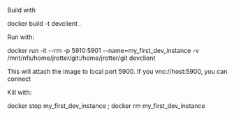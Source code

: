 Build with

docker build -t devclient .

Run with:

docker run -it --rm -p 5910:5901 --name=my_first_dev_instance -v /mnt/nfs/home/jrotter/git:/home/jrotter/git devclient

This will attach the image to local port 5900.  If you vnc://host:5900, you can connect

Kill with:

docker stop my_first_dev_instance ; docker rm my_first_dev_instance
